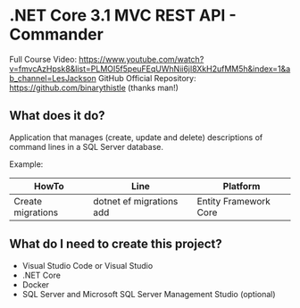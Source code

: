 # .NET Core 3.1 MVC REST API - Commander

Full Course Video: https://www.youtube.com/watch?v=fmvcAzHpsk8&list=PLMOI5f5peuFEqUWhNii6jl8XkH2ufMM5h&index=1&ab_channel=LesJackson
GitHub Official Repository: https://github.com/binarythistle (thanks man!)

## What does it do?

Application that manages (create, update and delete) descriptions of command lines in a SQL Server database.

Example:

| HowTo             | Line                                     | Platform              |
|-------------------|------------------------------------------|-----------------------|
| Create migrations | dotnet ef migrations add <MigrationName> | Entity Framework Core |

## What do I need to create this project?

- Visual Studio Code or Visual Studio
- .NET Core
- Docker
- SQL Server and Microsoft SQL Server Management Studio (optional)

## 
